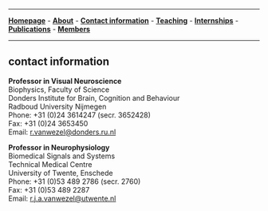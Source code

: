 

--------------------------------------
[**Homepage**](https://van-wezel.github.io/personalsite/) - [**About**](https://van-wezel.github.io/personalsite/about.html) - [**Contact information**](https://van-wezel.github.io/personalsite/contact.html) - [**Teaching**](https://van-wezel.github.io/personalsite/teaching.html) - [**Internships**](https://van-wezel.github.io/personalsite/internships.html) - [**Publications**](https://van-wezel.github.io/personalsite/publications.html) - [**Members**](https://van-wezel.github.io/personalsite/Members.html) 

-------------------------------------------


## contact information



**Professor in Visual Neuroscience**  
Biophysics, Faculty of Science  
Donders Institute for Brain, Cognition and Behaviour  
Radboud University Nijmegen  
Phone:    +31 (0)24 3614247 (secr. 3652428)  
Fax:      +31 (0)24 3653450  
Email:    r.vanwezel@donders.ru.nl  


**Professor in Neurophysiology**  
Biomedical Signals and Systems   
Technical Medical Centre  
University of Twente, Enschede  
Phone:     +31 (0)53 489 2786  (secr. 2760)  
Fax:       +31 (0)53 489 2287   
Email:     r.j.a.vanwezel@utwente.nl  
